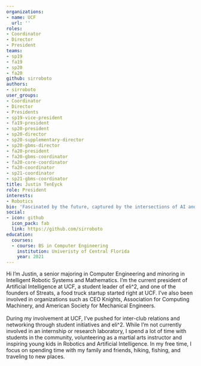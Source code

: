 ```yaml
---
organizations:
- name: UCF
  url: ''
roles:
- Coordinator
- Director
- President
teams:
- sp19
- fa19
- sp20
- fa20
github: sirroboto
authors:
- sirroboto
user_groups:
- Coordinator
- Director
- Presidents
- sp19-vice-president
- fa19-president
- sp20-president
- sp20-director
- sp20-supplementary-director
- sp20-gbms-director
- fa20-president
- fa20-gbms-coordinator
- fa20-core-coordinator
- fa20-coordinator
- sp21-coordinator
- sp21-gbms-coordinator
title: Justin TenEyck
role: President
interests:
- Robotics
bio: 'Fascinated by the future, captured by the intersections of AI and robotics. '
social:
- icon: github
  icon_pack: fab
  link: https://github.com/sirroboto
education:
  courses:
  - course: BS in Computer Engineering
    institution: Univeristy of Central Florida
    year: 2021
---
```

Hi I’m Justin, a senior majoring in Computer Engineering and minoring in Intelligent Robotic Systems and Mathematics. I’m the current president of Artificial Intelligence at UCF, a student leader of eli^2, and one of the founders of Streats, a food truck startup started right at UCF. I’ve also been involved in organizations such as CEO Knights, Association for Computing Machinery, and American Society for Mechanical Engineers.\
\
During my involvement at UCF, I’ve pushed for inter-club relations and networking through student initiatives and eli^2. While I’m not currently involved in an internship or research laboratory, I spend a lot of time with students in the community, volunteering as a martial arts instructor and inspiring young kids in Robotics and Artificial Intelligence. In my free time, I focus on spending time with my family and friends, hiking, fishing, and traveling to new places.